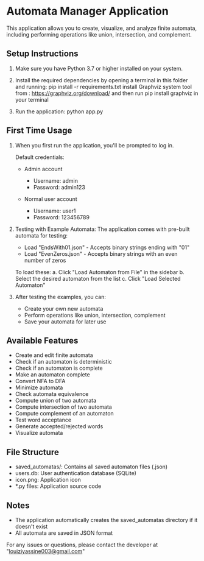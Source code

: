 Automata Manager Application
=========================

This application allows you to create, visualize, and analyze finite automata, including performing operations like union, intersection, and complement.

Setup Instructions
----------------
1. Make sure you have Python 3.7 or higher installed on your system.

2. Install the required dependencies by opening a terminal in this folder and running:
   pip install -r requirements.txt
   install Graphviz system tool from : https://graphviz.org/download/
   and then run pip install graphviz in your terminal


3. Run the application:
   python app.py

First Time Usage
--------------
1. When you first run the application, you'll be prompted to log in.

   Default credentials:

   - Admin account
     - Username: admin
     - Password: admin123

   - Normal user account
     - Username: user1
     - Password: 123456789

2. Testing with Example Automata:
   The application comes with pre-built automata for testing:
   - Load "EndsWith01.json" - Accepts binary strings ending with "01"
   - Load "EvenZeros.json" - Accepts binary strings with an even number of zeros

   To load these:
   a. Click "Load Automaton from File" in the sidebar
   b. Select the desired automaton from the list
   c. Click "Load Selected Automaton"

3. After testing the examples, you can:
   - Create your own new automata
   - Perform operations like union, intersection, complement
   - Save your automata for later use

Available Features
---------------
- Create and edit finite automata
- Check if an automaton is deterministic
- Check if an automaton is complete
- Make an automaton complete
- Convert NFA to DFA
- Minimize automata
- Check automata equivalence
- Compute union of two automata
- Compute intersection of two automata
- Compute complement of an automaton
- Test word acceptance
- Generate accepted/rejected words
- Visualize automata

File Structure
-------------
- saved_automatas/: Contains all saved automaton files (.json)
- users.db: User authentication database (SQLite)
- icon.png: Application icon
- *.py files: Application source code

Notes
-----
- The application automatically creates the saved_automatas directory if it doesn't exist
- All automata are saved in JSON format

For any issues or questions, please contact the developer at "louiziyassine003@gmail.com"


